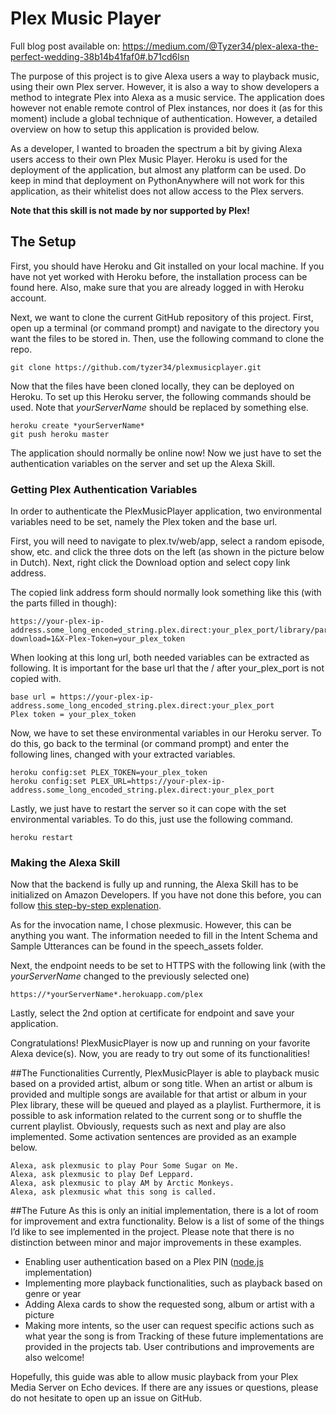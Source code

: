 # Plex Music Player
Full blog post available on: https://medium.com/@Tyzer34/plex-alexa-the-perfect-wedding-38b14b41faf0#.b71cd6lsn

The purpose of this project is to give Alexa users a way to playback music, using their own Plex server. However, it is also a way to show developers a method to integrate Plex into Alexa as a music service. The application does however not enable remote control of Plex instances, nor does it (as for this moment) include a global technique of authentication. However, a detailed overview on how to setup this application is provided below.

As a developer, I wanted to broaden the spectrum a bit by giving Alexa users access to their own Plex Music Player. Heroku is used for the deployment of the application, but almost any platform can be used. Do keep in mind that deployment on PythonAnywhere will not work for this application, as their whitelist does not allow access to the Plex servers.

**Note that this skill is not made by nor supported by Plex!**
## The Setup
First, you should have Heroku and Git installed on your local machine. If you have not yet worked with Heroku before, the installation process can be found here. Also, make sure that you are already logged in with Heroku account.

Next, we want to clone the current GitHub repository of this project. First, open up a terminal (or command prompt) and navigate to the directory you want the files to be stored in. Then, use the following command to clone the repo.
```
git clone https://github.com/tyzer34/plexmusicplayer.git
```
Now that the files have been cloned locally, they can be deployed on Heroku. To set up this Heroku server, the following commands should be used. Note that *yourServerName* should be replaced by something else.
```
heroku create *yourServerName*
git push heroku master
```
The application should normally be online now! Now we just have to set the authentication variables on the server and set up the Alexa Skill.

### Getting Plex Authentication Variables

In order to authenticate the PlexMusicPlayer application, two environmental variables need to be set, namely the Plex token and the base url. 

First, you will need to navigate to plex.tv/web/app, select a random episode, show, etc. and click the three dots on the left (as shown in the picture below in Dutch). Next, right click the Download option and select copy link address.

The copied link address form should normally look something like this (with the parts filled in though):
```
https://your-plex-ip-address.some_long_encoded_string.plex.direct:your_plex_port/library/parts/some_id/some_file_id/file.ext?download=1&X-Plex-Token=your_plex_token
```
When looking at this long url, both needed variables can be extracted as following. It is important for the base url that the / after your_plex_port is not copied with.
```
base url = https://your-plex-ip-address.some_long_encoded_string.plex.direct:your_plex_port
Plex token = your_plex_token
```
Now, we have to set these environmental variables in our Heroku server. To do this, go back to the terminal (or command prompt) and enter the following lines, changed with your extracted variables.
```
heroku config:set PLEX_TOKEN=your_plex_token
heroku config:set PLEX_URL=https://your-plex-ip-address.some_long_encoded_string.plex.direct:your_plex_port
```
Lastly, we just have to restart the server so it can cope with the set environmental variables. To do this, just use the following command.
```
heroku restart
```

### Making the Alexa Skill
Now that the backend is fully up and running, the Alexa Skill has to be initialized on Amazon Developers. If you have not done this before, you can follow [this step-by-step explenation](https://blog.craftworkz.co/flask-ask-a-tutorial-on-a-simple-and-easy-way-to-build-complex-alexa-skills-426a6b3ff8bc#0acf).

As for the invocation name, I chose plexmusic. However, this can be anything you want. The information needed to fill in the Intent Schema and Sample Utterances can be found in the speech_assets folder.

Next, the endpoint needs to be set to HTTPS with the following link (with the *yourServerName* changed to the previously selected one)
```
https://*yourServerName*.herokuapp.com/plex
```
Lastly, select the 2nd option at certificate for endpoint and save your application.

Congratulations! PlexMusicPlayer is now up and running on your favorite Alexa device(s). Now, you are ready to try out some of its functionalities!

##The Functionalities
Currently, PlexMusicPlayer is able to playback music based on a provided artist, album or song title. When an artist or album is provided and multiple songs are available for that artist or album in your Plex library, these will be queued and played as a playlist. Furthermore, it is possible to ask information related to the current song or to shuffle the current playlist. Obviously, requests such as next and play are also implemented. Some activation sentences are provided as an example below.
```
Alexa, ask plexmusic to play Pour Some Sugar on Me.
Alexa, ask plexmusic to play Def Leppard.
Alexa, ask plexmusic to play AM by Arctic Monkeys.
Alexa, ask plexmusic what this song is called.
```

##The Future
As this is only an initial implementation, there is a lot of room for improvement and extra functionality. Below is a list of some of the things I’d like to see implemented in the project. Please note that there is no distinction between minor and major improvements in these examples.
- Enabling user authentication based on a Plex PIN ([node.js](https://github.com/overloadut/node-plex-api-pinauth) implementation)
- Implementing more playback functionalities, such as playback based on genre or year
- Adding Alexa cards to show the requested song, album or artist with a picture
- Making more intents, so the user can request specific actions such as what year the song is from
Tracking of these future implementations are provided in the projects tab. User contributions and improvements are also welcome!

Hopefully, this guide was able to allow music playback from your Plex Media Server on Echo devices. If there are any issues or questions, please do not hesitate to open up an issue on GitHub.
